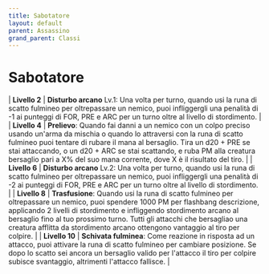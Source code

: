 ```yaml
---
title: Sabotatore
layout: default
parent: Assassino
grand_parent: Classi
---
```


# **Sabotatore**

| **Livello 2**  | **Disturbo arcano** Lv.1: Una volta per turno, quando usi la runa di scatto fulmineo per oltrepassare un nemico, puoi infliggergli una penalità di -1 ai punteggi di FOR, PRE e ARC per un turno oltre al livello di stordimento. |
| **Livello 4**  | **Prelievo**: Quando fai danni a un nemico con un colpo preciso usando un'arma da mischia o quando lo attraversi con la runa di scatto fulmineo puoi tentare di rubare il mana al bersaglio. Tira un d20 + PRE se stai attaccando, o un d20 + ARC se stai scattando, e ruba PM alla creatura bersaglio pari a X% del suo mana corrente, dove X è il risultato del tiro. |
| **Livello 6**  | **Disturbo arcano** Lv.2: Una volta per turno, quando usi la runa di scatto fulmineo per oltrepassare un nemico, puoi infliggergli una penalità di -2 ai punteggi di FOR, PRE e ARC per un turno oltre al livello di stordimento. |
| **Livello 8**  | **Trasfusione**: Quando usi la runa di scatto fulmineo per oltrepassare un nemico, puoi spendere 1000 PM per flashbang descrizione, applicando 2 livelli di stordimento e infliggendo stordimento arcano al bersaglio fino al tuo prossimo turno. Tutti gli attacchi che bersagliao una creatura afflitta da stordimento arcano ottengono vantaggio al tiro per colpire. |
| **Livello 10**  | **Schivata fulminea**: Come reazione in risposta ad un attacco, puoi attivare la runa di scatto fulmineo per cambiare posizione. Se dopo lo scatto sei ancora un bersaglio valido per l'attacco il tiro per colpire subisce svantaggio, altrimenti l'attacco fallisce. |